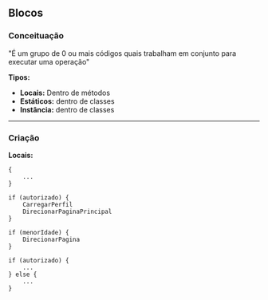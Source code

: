 ## Blocos
### Conceituação
"É um grupo de 0 ou mais códigos quais trabalham em conjunto para executar uma operação"

**Tipos:**
- **Locais:** Dentro de métodos
- **Estáticos:** dentro de classes
- **Instância:** dentro de classes

---
### Criação
**Locais:**
```
{
	...
}
```
```
if (autorizado) {
	CarregarPerfil
	DirecionarPaginaPrincipal
}
```
```
if (menorIdade) {
	DirecionarPagina
}
```
```
if (autorizado) {
	...
} else {
	...
}
```